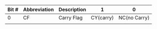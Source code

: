 | Bit # | Abbreviation | Description | 1         | 0            |
| ----- | ------------ | ----------- | --------- | ------------ |
| 0     | CF           | Carry Flag  | CY(carry) | NC(no Carry) |
|       |              |             |           |              |
